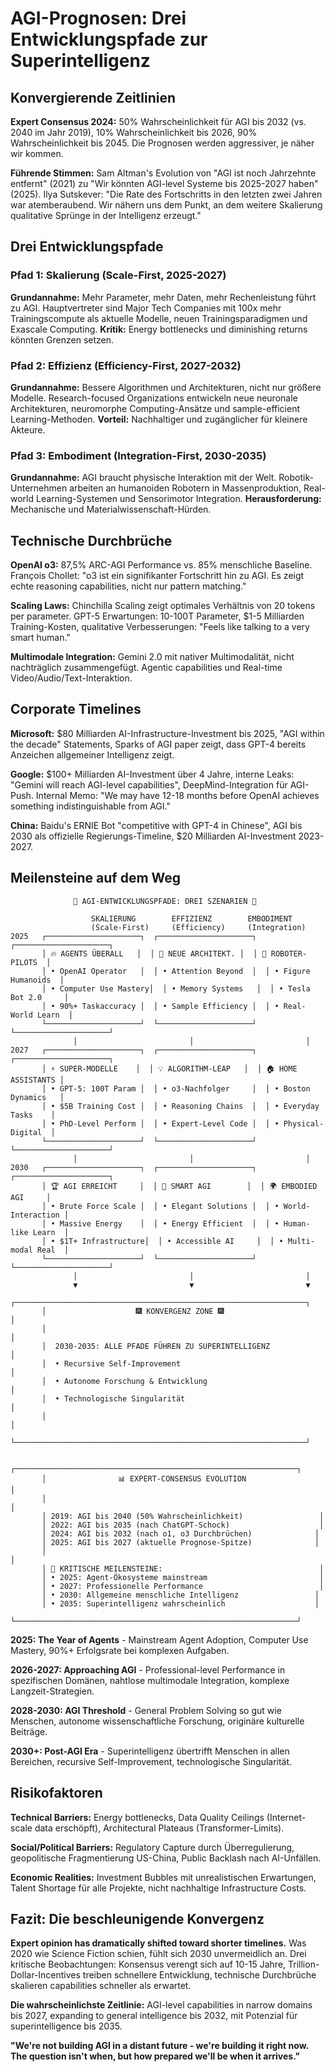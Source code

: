 # AGI-Prognosen: Drei Entwicklungspfade zur Superintelligenz

## Konvergierende Zeitlinien

**Expert Consensus 2024:** 50% Wahrscheinlichkeit für AGI bis 2032 (vs. 2040 im Jahr 2019), 10% Wahrscheinlichkeit bis 2026, 90% Wahrscheinlichkeit bis 2045. Die Prognosen werden aggressiver, je näher wir kommen.

**Führende Stimmen:** Sam Altman's Evolution von "AGI ist noch Jahrzehnte entfernt" (2021) zu "Wir könnten AGI-level Systeme bis 2025-2027 haben" (2025). Ilya Sutskever: "Die Rate des Fortschritts in den letzten zwei Jahren war atemberaubend. Wir nähern uns dem Punkt, an dem weitere Skalierung qualitative Sprünge in der Intelligenz erzeugt."

## Drei Entwicklungspfade

### Pfad 1: Skalierung (Scale-First, 2025-2027)
**Grundannahme:** Mehr Parameter, mehr Daten, mehr Rechenleistung führt zu AGI. Hauptvertreter sind Major Tech Companies mit 100x mehr Trainingscompute als aktuelle Modelle, neuen Trainingsparadigmen und Exascale Computing. **Kritik:** Energy bottlenecks und diminishing returns könnten Grenzen setzen.

### Pfad 2: Effizienz (Efficiency-First, 2027-2032)
**Grundannahme:** Bessere Algorithmen und Architekturen, nicht nur größere Modelle. Research-focused Organizations entwickeln neue neuronale Architekturen, neuromorphe Computing-Ansätze und sample-efficient Learning-Methoden. **Vorteil:** Nachhaltiger und zugänglicher für kleinere Akteure.

### Pfad 3: Embodiment (Integration-First, 2030-2035)
**Grundannahme:** AGI braucht physische Interaktion mit der Welt. Robotik-Unternehmen arbeiten an humanoiden Robotern in Massenproduktion, Real-world Learning-Systemen und Sensorimotor Integration. **Herausforderung:** Mechanische und Materialwissenschaft-Hürden.

## Technische Durchbrüche

**OpenAI o3:** 87,5% ARC-AGI Performance vs. 85% menschliche Baseline. François Chollet: "o3 ist ein signifikanter Fortschritt hin zu AGI. Es zeigt echte reasoning capabilities, nicht nur pattern matching."

**Scaling Laws:** Chinchilla Scaling zeigt optimales Verhältnis von 20 tokens per parameter. GPT-5 Erwartungen: 10-100T Parameter, $1-5 Milliarden Training-Kosten, qualitative Verbesserungen: "Feels like talking to a very smart human."

**Multimodale Integration:** Gemini 2.0 mit nativer Multimodalität, nicht nachträglich zusammengefügt. Agentic capabilities und Real-time Video/Audio/Text-Interaktion.

## Corporate Timelines

**Microsoft:** $80 Milliarden AI-Infrastructure-Investment bis 2025, "AGI within the decade" Statements, Sparks of AGI paper zeigt, dass GPT-4 bereits Anzeichen allgemeiner Intelligenz zeigt.

**Google:** $100+ Milliarden AI-Investment über 4 Jahre, interne Leaks: "Gemini will reach AGI-level capabilities", DeepMind-Integration für AGI-Push. Internal Memo: "We may have 12-18 months before OpenAI achieves something indistinguishable from AGI."

**China:** Baidu's ERNIE Bot "competitive with GPT-4 in Chinese", AGI bis 2030 als offizielle Regierungs-Timeline, $20 Milliarden AI-Investment 2023-2027.

## Meilensteine auf dem Weg

```
              🚀 AGI-ENTWICKLUNGSPFADE: DREI SZENARIEN 🚀

                  SKALIERUNG        EFFIZIENZ        EMBODIMENT
                  (Scale-First)     (Efficiency)     (Integration)
2025   ┌─────────────────────┐  ┌─────────────────────┐  ┌─────────────────────┐
       │ 🔥 AGENTS ÜBERALL   │  │ 🧠 NEUE ARCHITEKT. │  │ 🤖 ROBOTER-PILOTS  │
       │ • OpenAI Operator   │  │ • Attention Beyond  │  │ • Figure Humanoids  │
       │ • Computer Use Mastery│  │ • Memory Systems   │  │ • Tesla Bot 2.0     │
       │ • 90%+ Taskaccuracy │  │ • Sample Efficiency │  │ • Real-World Learn  │
       └─────────────────────┘  └─────────────────────┘  └─────────────────────┘
              │                         │                         │
2027   ┌─────────────────────┐  ┌─────────────────────┐  ┌─────────────────────┐
       │ ⚡ SUPER-MODELLE    │  │ 💡 ALGORITHM-LEAP   │  │ 🏠 HOME ASSISTANTS │
       │ • GPT-5: 100T Param │  │ • o3-Nachfolger     │  │ • Boston Dynamics   │
       │ • $5B Training Cost │  │ • Reasoning Chains  │  │ • Everyday Tasks    │
       │ • PhD-Level Perform │  │ • Expert-Level Code │  │ • Physical-Digital  │
       └─────────────────────┘  └─────────────────────┘  └─────────────────────┘
              │                         │                         │
2030   ┌─────────────────────┐  ┌─────────────────────┐  ┌─────────────────────┐
       │ 🏆 AGI ERREICHT     │  │ 🎯 SMART AGI        │  │ 🌍 EMBODIED AGI     │
       │ • Brute Force Scale │  │ • Elegant Solutions │  │ • World-Interaction │
       │ • Massive Energy    │  │ • Energy Efficient  │  │ • Human-like Learn  │
       │ • $1T+ Infrastructure│  │ • Accessible AI     │  │ • Multi-modal Real  │
       └─────────────────────┘  └─────────────────────┘  └─────────────────────┘
              │                         │                         │
              ▼                         ▼                         ▼
       ┌─────────────────────────────────────────────────────────────────┐
       │                    🎆 KONVERGENZ ZONE 🎆                        │
       │                                                                 │
       │  2030-2035: ALLE PFADE FÜHREN ZU SUPERINTELLIGENZ             │
       │  • Recursive Self-Improvement                                   │
       │  • Autonome Forschung & Entwicklung                           │
       │  • Technologische Singularität                                 │
       │                                                                 │
       └─────────────────────────────────────────────────────────────────┘

       ┌───────────────────────────────────────────────────────────────┐
       │                📊 EXPERT-CONSENSUS EVOLUTION                 │
       │                                                               │
       │ 2019: AGI bis 2040 (50% Wahrscheinlichkeit)                 │
       │ 2022: AGI bis 2035 (nach ChatGPT-Schock)                    │
       │ 2024: AGI bis 2032 (nach o1, o3 Durchbrüchen)              │
       │ 2025: AGI bis 2027 (aktuelle Prognose-Spitze)              │
       │                                                               │
       │ 🎯 KRITISCHE MEILENSTEINE:                                   │
       │ • 2025: Agent-Ökosysteme mainstream                         │
       │ • 2027: Professionelle Performance                          │
       │ • 2030: Allgemeine menschliche Intelligenz                 │
       │ • 2035: Superintelligenz wahrscheinlich                    │
       └───────────────────────────────────────────────────────────────┘
```

**2025: The Year of Agents** - Mainstream Agent Adoption, Computer Use Mastery, 90%+ Erfolgsrate bei komplexen Aufgaben.

**2026-2027: Approaching AGI** - Professional-level Performance in spezifischen Domänen, nahtlose multimodale Integration, komplexe Langzeit-Strategien.

**2028-2030: AGI Threshold** - General Problem Solving so gut wie Menschen, autonome wissenschaftliche Forschung, originäre kulturelle Beiträge.

**2030+: Post-AGI Era** - Superintelligenz übertrifft Menschen in allen Bereichen, recursive Self-Improvement, technologische Singularität.

## Risikofaktoren

**Technical Barriers:** Energy bottlenecks, Data Quality Ceilings (Internet-scale data erschöpft), Architectural Plateaus (Transformer-Limits).

**Social/Political Barriers:** Regulatory Capture durch Überregulierung, geopolitische Fragmentierung US-China, Public Backlash nach AI-Unfällen.

**Economic Realities:** Investment Bubbles mit unrealistischen Erwartungen, Talent Shortage für alle Projekte, nicht nachhaltige Infrastructure Costs.

## Fazit: Die beschleunigende Konvergenz

**Expert opinion has dramatically shifted toward shorter timelines.** Was 2020 wie Science Fiction schien, fühlt sich 2030 unvermeidlich an. Drei kritische Beobachtungen: Konsensus verengt sich auf 10-15 Jahre, Trillion-Dollar-Incentives treiben schnellere Entwicklung, technische Durchbrüche skalieren capabilities schneller als erwartet.

**Die wahrscheinlichste Zeitlinie:** AGI-level capabilities in narrow domains bis 2027, expanding to general intelligence bis 2032, mit Potenzial für superintelligence bis 2035.

**"We're not building AGI in a distant future - we're building it right now. The question isn't when, but how prepared we'll be when it arrives."**